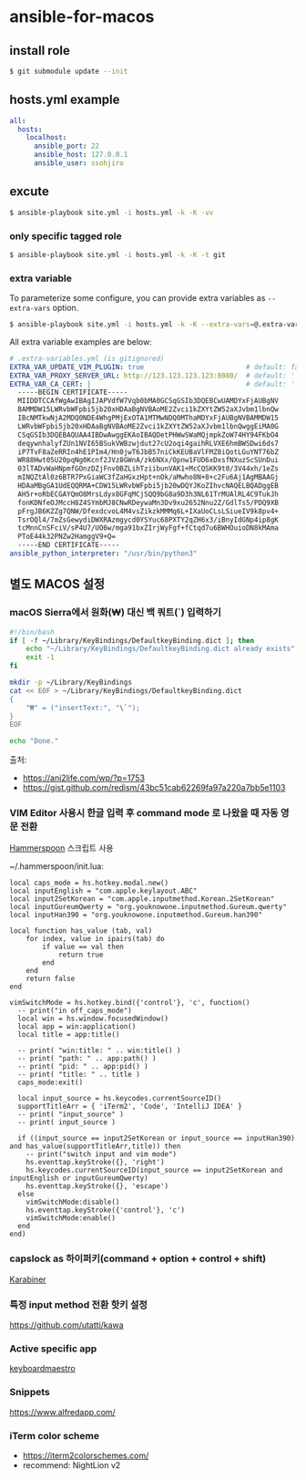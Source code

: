 # ansible-for-macos

## install role

```sh
$ git submodule update --init
```

## hosts.yml example

```yml
all:
  hosts:
    localhost:
      ansible_port: 22
      ansible_host: 127.0.0.1
      ansible_user: ssohjiro
```

## excute

```sh
$ ansible-playbook site.yml -i hosts.yml -k -K -vv
```

### only specific tagged role

```sh
$ ansible-playbook site.yml -i hosts.yml -k -K -t git
```

### extra variable
To parameterize some configure, you can provide extra variables as
`--extra-vars` option.

```sh
$ ansible-playbook site.yml -i hosts.yml -k -K --extra-vars=@.extra-variables.yml
```

All extra variable examples are below:
```yml
# .extra-variables.yml (is gitignored)
EXTRA_VAR_UPDATE_VIM_PLUGIN: true                         # default: false
EXTRA_VAR_PROXY_SERVER_URL: http://123.123.123.123:8080/  # default: ''
EXTRA_VAR_CA_CERT: |                                      # default: ''
  -----BEGIN CERTIFICATE-----
  MIIDDTCCAfWgAwIBAgIJAPVdfW7Vqb0bMA0GCSqGSIb3DQEBCwUAMDYxFjAUBgNV
  BAMMDW15LWRvbWFpbi5jb20xHDAaBgNVBAoME2Zvci1kZXYtZW52aXJvbm1lbnQw
  IBcNMTkwNjA2MDQ0NDE4WhgPMjExOTA1MTMwNDQ0MThaMDYxFjAUBgNVBAMMDW15
  LWRvbWFpbi5jb20xHDAaBgNVBAoME2Zvci1kZXYtZW52aXJvbm1lbnQwggEiMA0G
  CSqGSIb3DQEBAQUAA4IBDwAwggEKAoIBAQDetPHWwSWaMQjmpkZoW74HY94FKbO4
  deqywnhalyfZUn1NVI65BSukVWBzwjdut27cU2oqi4gaihRLVXE6hmBWSDwi6ds7
  iP7TvF8aZeRRIn4hE1PIm4/Hn0jwT6JbB57niCkKEUBaVlFMZ8iQotLGuYNT76bZ
  WR88Hwt05U20pqNg0Kcnf2JVz8GWnA/zk6NXx/Opnw1FUD6xDxsfNXuzScSUnDui
  03lTADvWaHNpmfGOnzDZjFnv0BZLihTziibunVAK1+McCQSKK9t0/3V44xh/1eZs
  mINQZtAl0z6BTR7PxGiaWC3fZaHGxzHpt+nOk/aMwho8N+8+c2Fu6Aj1AgMBAAGj
  HDAaMBgGA1UdEQQRMA+CDW15LWRvbWFpbi5jb20wDQYJKoZIhvcNAQELBQADggEB
  AH5r+oRbECGAYQmO8MrsLdyx8GFqMCjSQQ9bG8a9D3h3NL61TrMUAlRL4C9TukJh
  fonKDNfeOJMccH8Z4SYmbMJ8CNwRDeywaMn3Dv9xu2652Nnu2Z/GdlTs5/PDQ9XB
  pFrgJB6KZZg7QNW/DfexdcvoL4M4vsZikzkMMMq6L+IXaUoCLsLSiueIV9k8pv4+
  TsrOQl4/7mZsGewydiDWXRAzmgycd0YSYuc68PXTY2qZH6x3/iBnyIdGNp4ip8gK
  tcMnnCnSFciV/sP4U7/UO6w/mga91bxZIrjWyFgf+fCtqd7u6BWHOuioDN8kMAma
  PToE44k32PNZw2HamggV9+Q=
  -----END CERTIFICATE-----
ansible_python_interpreter: "/usr/bin/python3"
```



## 별도 MACOS 설정

### macOS Sierra에서 원화(₩) 대신 백 쿼트(`) 입력하기

```bash
#!/bin/bash
if [ -f ~/Library/KeyBindings/DefaultkeyBinding.dict ]; then
	echo "~/Library/KeyBindings/DefaultkeyBinding.dict already exists"
	exit -1
fi

mkdir -p ~/Library/KeyBindings
cat << EOF > ~/Library/KeyBindings/DefaultkeyBinding.dict 
{
    "₩" = ("insertText:", "\`");
}
EOF

echo "Done."
```

출처:
- https://ani2life.com/wp/?p=1753
- https://gist.github.com/redism/43bc51cab62269fa97a220a7bb5e1103



### VIM Editor 사용시 한글 입력 후 command mode 로 나왔을 때 자동 영문 전환
[Hammerspoon][hammerspoon] 스크립트 사용

~/.hammerspoon/init.lua:
```
local caps_mode = hs.hotkey.modal.new()
local inputEnglish = "com.apple.keylayout.ABC"
local input2SetKorean = "com.apple.inputmethod.Korean.2SetKorean"
local inputGureumQwerty = "org.youknowone.inputmethod.Gureum.qwerty"
local inputHan390 = "org.youknowone.inputmethod.Gureum.han390"

local function has_value (tab, val)
    for index, value in ipairs(tab) do
        if value == val then
            return true
        end
    end
    return false
end

vimSwitchMode = hs.hotkey.bind({'control'}, 'c', function()
  -- print("in off_caps_mode")
  local win = hs.window.focusedWindow()
  local app = win:application()
  local title = app:title()

  -- print( "win:title: " .. win:title() )
  -- print( "path: " .. app:path() )
  -- print( "pid: " .. app:pid() )
  -- print( "title: " .. title )
  caps_mode:exit()

  local input_source = hs.keycodes.currentSourceID()
  supportTitleArr = { 'iTerm2', 'Code', 'IntelliJ IDEA' }
  -- print( "input_source" )
  -- print( input_source )

  if ((input_source == input2SetKorean or input_source == inputHan390) and has_value(supportTitleArr,title)) then
    -- print("switch input and vim mode")
    hs.eventtap.keyStroke({}, 'right')
    hs.keycodes.currentSourceID(input_source == input2SetKorean and inputEnglish or inputGureumQwerty)
    hs.eventtap.keyStroke({}, 'escape')
  else
    vimSwitchMode:disable()
    hs.eventtap.keyStroke({'control'}, 'c')
    vimSwitchMode:enable()
  end
end)
```

### capslock as 하이퍼키(command + option + control + shift)
[Karabiner][karabiner]

### 특정 input method 전환 핫키 설정
https://github.com/utatti/kawa

### Active specific app
[keyboardmaestro][keyboardmaestro]

### Snippets
https://www.alfredapp.com/

### iTerm color scheme
- https://iterm2colorschemes.com/
- recommend: NightLion v2

[hammerspoon]: https://www.hammerspoon.org/
[karabiner]: https://pqrs.org/osx/karabiner/
[keyboardmaestro]: https://www.keyboardmaestro.com/main/
